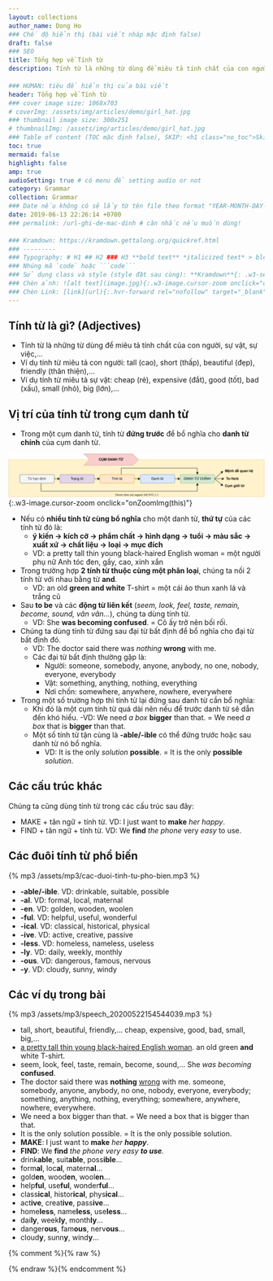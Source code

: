 ```yaml
---
layout: collections
author_name: Dong Ho
### Chế độ hiển thị (bài viết nháp mặc định false)
draft: false
### SEO
title: Tổng hợp về Tính từ
description: Tính từ là những từ dùng để miêu tả tính chất của con người, sự vật, sự việc,... Trong một cụm danh từ, tính từ đứng trước để bổ nghĩa cho danh từ chính của cụm danh từ.

### HUMAN: tiêu đề hiển thị của bài viết
header: Tổng hợp về Tính từ
### cover image size: 1068x703
# coverImg: /assets/img/articles/demo/girl_hat.jpg
### thumbnail image size: 300x251
# thumbnailImg: /assets/img/articles/demo/girl_hat.jpg
### Table of content (TOC mặc định false), SKIP: <h1 class="no_toc">Skip toc</h1> hoặc <div class="no_toc_section">
toc: true
mermaid: false
highlight: false
amp: true
audioSetting: true # có menu để setting audio or not
category: Grammar
collection: Grammar
### Date nếu không có sẽ lấy từ tên file theo format "YEAR-MONTH-DAY-title.md"
date: 2019-06-13 22:26:14 +0700
### permalink: /url-ghi-de-mac-dinh # cân nhắc nếu muốn dùng!

### Kramdown: https://kramdown.gettalong.org/quickref.html
### ---------
### Typography: # H1 ## H2 ### H3 **bold text** *italicized text* > blockquote ~~Strikethrough~~
### Nhúng mã `code` hoặc ```code```
### Sử dụng class và style (style đặt sau cùng): **Kramdown**{: .w3-section .w3-margin-right #myId style="color: red"}
### Chèn ảnh: ![alt text](image.jpg){:.w3-image.cursor-zoom onclick="onZoomImg(this)"}
### Chèn Link: [link](url){:.hvr-forward rel="nofollow" target="_blank"}
---
```

## Tính từ là gì? (Adjectives)
- Tính từ là những từ dùng để miêu tả tính chất của con người, sự vật, sự việc,...
- Ví dụ tính từ miêu tả con người: tall (cao), short (thấp), beautiful (đẹp), friendly (thân thiện),...
- Ví dụ tính từ miêu tả sự vật: cheap (rẻ), expensive (đắt), good (tốt), bad (xấu), small (nhỏ), big (lớn),...

## Vị trí của tính từ trong cụm danh từ
- Trong một cụm danh từ, tính từ **đứng trước** để bổ nghĩa cho **danh từ chính** của cụm danh từ.

![Cụm danh từ](/assets/img/svg/04-2019/cum-danh-tu.svg){:.w3-image.cursor-zoom onclick="onZoomImg(this)"}

- Nếu có **nhiều tính từ cùng bổ nghĩa** cho một danh từ, **thứ tự** của các tính từ đó là:
    - **ý kiến → kích cỡ → phẩm chất → hình dạng → tuổi → màu sắc → xuất xứ → chất liệu → loại → mục đích**
    - VD: a pretty tall thin young black-haired English woman = một người phụ nữ Anh tóc đen, gầy, cao, xinh xắn
- Trong trường hợp **2 tính từ thuộc cùng một phân loại**, chúng ta nối 2 tính từ với nhau bằng từ **and**.
    - VD: an old **green and white** T-shirt = một cái áo thun xanh lá và trắng cũ
- Sau **to be** và các **động từ liên kết** (*seem, look, feel, taste, remain, become, sound, vân vân...*), chúng ta dùng tính từ.
    - VD: She **was becoming confused**. = Cô ấy trở nên bối rối.
- Chúng ta dùng tính từ đứng sau đại từ bất định để bổ nghĩa cho đại từ bất định đó.
    - VD: The doctor said there was *nothing* **wrong** with me.
    - Các đại từ bất định thường gặp là:
        - Người: someone, somebody, anyone, anybody, no one, nobody, everyone, everybody
        - Vật: something, anything, nothing, everything
        - Nơi chốn: somewhere, anywhere, nowhere, everywhere
- Trong một số trường hợp thì tính từ lại đứng sau danh từ cần bổ nghĩa:
    - Khi đó là một cụm tính từ quá dài nên nếu để trước danh từ sẽ dẫn đến khó hiểu.
        -VD: We need *a box* **bigger** than that. = We need *a box* that is **bigger** than that.
    - Một số tính từ tận cùng là **-able/-ible** có thể đứng trước hoặc sau danh từ nó bổ nghĩa.
        - VD: It is the only *solution* **possible**. = It is the only **possible** *solution*.

## Các cấu trúc khác

Chúng ta cũng dùng tính từ trong các cấu trúc sau đây:
- MAKE + tân ngữ + tính từ. VD: I just want to **make** *her happy*.
- FIND + tân ngữ + tính từ. VD: We **find** *the phone* very *easy* to use.

## Các đuôi tính từ phổ biến

{% mp3 /assets/mp3/cac-duoi-tinh-tu-pho-bien.mp3 %}

- **-able/-ible**. VD: drinkable, suitable, possible
- **-al**. VD: formal, local, maternal
- **-en**. VD: golden, wooden, woolen
- **-ful**. VD: helpful, useful, wonderful
- **-ical**. VD: classical, historical, physical
- **-ive**. VD: active, creative, passive
- **-less**. VD: homeless, nameless, useless
- **-ly**. VD: daily, weekly, monthly
- **-ous**. VD: dangerous, famous, nervous
- **-y**. VD: cloudy, sunny, windy

## Các ví dụ trong bài

{% mp3 /assets/mp3/speech_20200522154544039.mp3 %}

- tall, short, beautiful, friendly,… cheap, expensive, good, bad, small, big,…
- <u>a pretty tall thin young black-haired English woman</u>. an old green **and** white T-shirt.
- seem, look, feel, taste, remain, become, sound,... She *was becoming* **confused**.
- The doctor said there was **nothing** <u>wrong</u> with me. someone, somebody, anyone, anybody, no one, nobody, everyone, everybody; something, anything, nothing, everything; somewhere, anywhere, nowhere, everywhere.
- We need a box bigger than that. = We need a box that is bigger than that.
- It is the only solution possible. = It is the only possible solution.
- **MAKE**: I just want to **make** *her **happy***.
- **FIND**: We **find** *the phone very easy **to use**.*
- drink**able**, suit**able**, poss**ible**...
- form**al**, loc**al**, matern**al**...
- gold**en**, wood**en**, wool**en**...
- help**ful**, use**ful**, wonder**ful**...
- class**ical**, histor**ical**, phys**ical**...
- act**ive**, creat**ive**, pass**ive**...
- home**less**, name**less**, use**less**...
- dai**ly**, week**ly**, month**ly**...
- danger**ous**, fam**ous**, nerv**ous**...
- cloud**y**, sunn**y**, wind**y**...

{% comment %}{% raw %}
<!-- CHEAT SHEET -------------------------------------------------------------------
# Layout: "w3-container" căn lề trái phải (16px padding), "w3-section" căn trên dưới (16px margin), w3-margin-left, w3-margin-right
# Grid (placed inside w3-row/w3-content): w3-half/third/twothird/quarter/threequarter, w3-rest, w3-mobile, w3-image
# Reponsive hide (@small 601px; @large 992px): w3-hide-small, w3-hide-medium, w3-hide-large
# Floating: w3-left, w3-right
# Sử dụng alret: info/success/warning/danger + "QUOTE": <span class="material-icons w3-xxxlarge">format_quote</span>
# SUCCESS: <div class="w3-card w3-leftbar w3-border-green w3-pale-green w3-panel w3-padding-16">MESSAGE</div>
# WARNING: <div class="w3-card w3-leftbar w3-border-yellow w3-pale-yellow w3-panel w3-padding-16">MESSAGE</div>
# INFO: <div class="w3-card w3-leftbar w3-border-blue w3-pale-blue w3-panel w3-padding-16">MESSAGE</div>
# DANGER: <div class="w3-card w3-leftbar w3-border-red w3-pale-red w3-panel w3-padding-16">MESSAGE</div>
# Hover.css (v2): hvr-forward, hvr-float-shadow, hvr-pulse-shrink
------------------------------------------------------------------------------------>
{% endraw %}{% endcomment %}